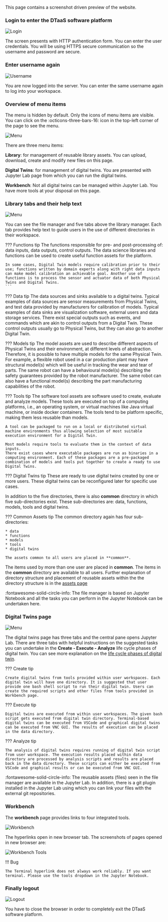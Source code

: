 This page contains a screenshot driven preview of the website.

### Login to enter the DTaaS software platform

![Login](login.png)

The screen presents with HTTP authentication form. You can enter the user credentials. You will be using HTTPS secure communication so the username and password are secure.
### Enter username again

![Username](username.png)

You are now logged into the server. You can enter the same username again to log into your workspace.

### Overview of menu items

The menu is hidden by default. Only the icons of menu items are visible. You can click on the :octicons-three-bars-16: icon in the top-left corner of the page to see the menu.

![Menu](menu.png)

There are three menu items:

**Library**: for management of reusable library assets. You can upload, download, create and modify new files on this page.

**Digital Twins**: for management of digital twins. You are presented with Jupyter Lab page from which you can run the digital twins.

**Workbench**: Not all digital twins can be managed within Jupyter Lab. You have more tools at your disposal on this page.


### Library tabs and their help text

![Menu](library.png)

You can see the file manager and five tabs above the library manager. Each tab provides help text to guide users in the use of different directories in their workspace.

??? Functions tip 
    The functions responsible for pre- and post-processing of: data inputs, data outputs, control outputs. The data science libraries and functions can be used to create useful function assets for the platform.

    In some cases, Digital Twin models require calibration prior to their use; functions written by domain experts along with right data inputs can make model calibration an achievable goal. Another use of functions is to process the sensor and actuator data of both Physical Twins and Digital Twins.
    ```

??? Data tip
    The data sources and sinks available to a digital twins. Typical examples of data sources are sensor measurements from  Physical Twins, and test data provided by manufacturers for calibration of models. Typical examples of data sinks are visualization software, external users and data storage services. There exist special outputs such as events, and commands which are akin to control outputs from a Digital Twin. These control outputs usually go to Physical Twins, but they can also go to another Digital Twin.

??? Models tip
    The model assets are used to describe different aspects of Physical Twins and their environment, at different levels of abstraction. Therefore, it is possible to have multiple models for the same Physical Twin. For example, a flexible robot used in a car production plant may have structural model(s) which will be useful in tracking the wear and tear of parts. The same robot can have a behavioural model(s) describing the safety guarantees provided by the robot manufacturer. The same robot can also have a functional model(s) describing the part manufacturing capabilities of the robot.

??? Tools tip
    The software tool assets are software used to create, evaluate and analyze models. These tools are executed on top of a computing platforms, i.e., an operating system, or virtual machines like Java virtual machine, or inside docker containers. The tools tend to be platform specific, making them less reusable than models. 

    A tool can be packaged to run on a local or distributed virtual machine environments thus allowing selection of most suitable execution environment for a Digital Twin. 

    Most models require tools to evaluate them in the context of data inputs. 
    There exist cases where executable packages are run as binaries in a computing environment. Each of these packages are a pre-packaged combination of models and tools put together to create a ready to use Digital Twins.

??? Digital Twins tip
    These are ready to use digital twins created by one or more users. These digital twins can be reconfigured later for specific use cases.

In addition to the five directories, there is also **common** directory in which five sub-directories exist. These sub-directories are: data, functions, models, tools and digital twins.

??? Common Assets tip
    The common directory again has four sub-directories:

    * data
    * functions
    * models
    * tools
    * digital twins
    
    The assets common to all users are placed in **common**.


The items used by more than one user are placed in **common**. The items in the **common** directory are available to all users. Further explanation of directory structure and placement of reusable assets within the the directory structure is in the [assets page](../servers/lib/assets.md#file-system-structure)

:fontawesome-solid-circle-info: The file manager is based on Jupyter Notebook and all the tasks you can perform in the Jupyter Notebook can be undertaken here.

### Digital Twins page

![Menu](digital_twins.png)

The digital twins page has three tabs and the central pane opens Jupyter Lab. There are three tabs with helpful instructions on the suggested tasks you can undertake in the **Create - Execute - Analyze** life cycle phases of digital twin. You can see more explanation on the [life cycle phases of digital twin](../digital-twins/lifecycle.md).

??? Create tip

    Create digital twins from tools provided within user workspaces. Each digital twin will have one directory. It is suggested that user provide one bash shell script to run their digital twin. Users can create the required scripts and other files from tools provided in Workbench page.

??? Execute tip

    Digital twins are executed from within user workspaces. The given bash script gets executed from digital twin directory. Terminal-based digital twins can be executed from VSCode and graphical digital twins can be executed from VNC GUI. The results of execution can be placed in the data directory.

??? Analyze tip

    The analysis of digital twins requires running of digital twin script from user workspace. The execution results placed within data directory are processed by analysis scripts and results are placed back in the data directory. These scripts can either be executed from VSCode and graphical results or can be executed from VNC GUI.

:fontawesome-solid-circle-info: The reusable assets (files) seen in the file manager are available in the Jupyter Lab. In addition, there is a git plugin installed in the Jupyter Lab using which you can link your files with the external git repositories.

### Workbench

The **workbench** page provides links to four integrated tools.

![Workbench](workbench.png)

The hyperlinks open in new browser tab. The screenshots of pages opened in new browser are:

![Workbench Tools](workbench_tools.png)

!!! Bug

    The Terminal hyperlink does not always work reliably. If you want terminal. Please use the tools dropdown in the Jupyter Notebook.


### Finally logout

![Logout](logout.png)

You have to close the browser in order to completely exit the DTaaS software platform.